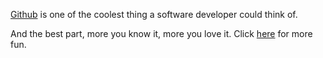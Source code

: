 [Github](https://www.github.com) is one of the coolest thing a software developer could think of.

And the best part, more you know it, more you love it. Click [here](github.md) for more fun.
